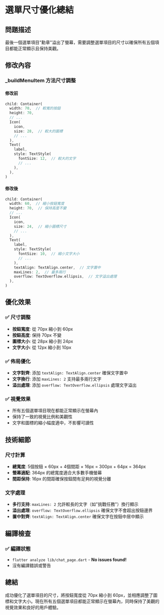 # 選單尺寸優化總結

## 問題描述
最後一個選單項目"勳章"溢出了螢幕，需要調整選單項目的尺寸以確保所有五個項目都能正常顯示且保持美觀。

## 修改內容

### _buildMenuItem 方法尺寸調整

#### 修改前
```dart
child: Container(
  width: 70,  // 較寬的按鈕
  height: 70,
  // ...
  Icon(
    icon,
    size: 28,  // 較大的圖標
    // ...
  ),
  Text(
    label,
    style: TextStyle(
      fontSize: 12,  // 較大的文字
      // ...
    ),
  ),
)
```

#### 修改後
```dart
child: Container(
  width: 60,  // 縮小按鈕寬度
  height: 70,  // 保持高度不變
  // ...
  Icon(
    icon,
    size: 24,  // 縮小圖標尺寸
    // ...
  ),
  Text(
    label,
    style: TextStyle(
      fontSize: 10,  // 縮小文字大小
      // ...
    ),
    textAlign: TextAlign.center,  // 文字置中
    maxLines: 2,  // 最多兩行
    overflow: TextOverflow.ellipsis,  // 文字溢出處理
  ),
)
```

## 優化效果

### ✅ **尺寸調整**
- **按鈕寬度**: 從 70px 縮小到 60px
- **按鈕高度**: 保持 70px 不變
- **圖標大小**: 從 28px 縮小到 24px
- **文字大小**: 從 12px 縮小到 10px

### ✅ **佈局優化**
- **文字對齊**: 添加 `textAlign: TextAlign.center` 確保文字置中
- **文字換行**: 添加 `maxLines: 2` 支持最多兩行文字
- **溢出處理**: 添加 `overflow: TextOverflow.ellipsis` 處理文字溢出

### ✅ **視覺效果**
- 所有五個選單項目現在都能正常顯示在螢幕內
- 保持了一致的視覺比例和美觀性
- 文字和圖標的縮小幅度適中，不影響可讀性

## 技術細節

### 尺寸計算
- **總寬度**: 5個按鈕 × 60px + 4個間距 × 16px = 300px + 64px = 364px
- **螢幕適配**: 364px 的總寬度適合大多數手機螢幕
- **間距保持**: 16px 的間距確保按鈕間有足夠的視覺分離

### 文字處理
- **多行支持**: `maxLines: 2` 允許較長的文字（如"挑戰任務"）換行顯示
- **溢出處理**: `overflow: TextOverflow.ellipsis` 確保文字不會超出按鈕邊界
- **置中對齊**: `textAlign: TextAlign.center` 確保文字在按鈕中居中顯示

## 編譯檢查

### ✅ **編譯狀態**
- `flutter analyze lib/chat_page.dart` - **No issues found!**
- 沒有編譯錯誤或警告

## 總結
成功優化了選單項目的尺寸，將按鈕寬度從 70px 縮小到 60px，並相應調整了圖標和文字大小。現在所有五個選單項目都能正常顯示在螢幕內，同時保持了美觀的視覺效果和良好的用戶體驗。

